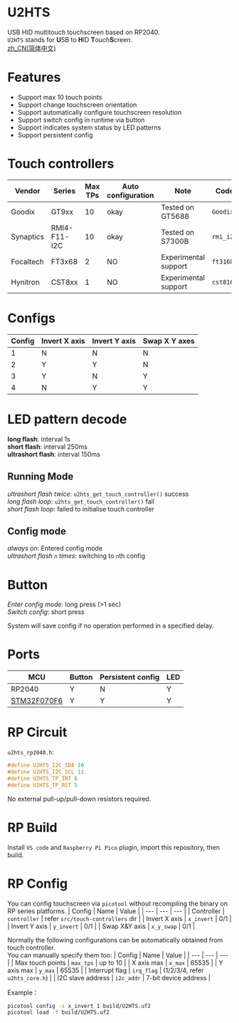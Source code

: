 # U2HTS
USB HID multitouch touchscreen based on RP2040.  
`U2HTS` stands for **U**SB to **H**ID **T**ouch**S**creen.  
[zh_CN(简体中文)](./README_zh.md)

# Features
- Support max 10 touch points
- Support change touchscreen orientation
- Support automatically configure touchscreen resolution
- Support switch config in runtime via button
- Support indicates system status by LED patterns
- Support persistent config

# Touch controllers
| Vendor | Series | Max TPs | Auto configuration | Note | Code |
| --- | --- | --- | --- | --- | --- |
| Goodix | GT9xx | 10 | okay | Tested on GT5688 | `Goodix` |
| Synaptics | RMI4-F11-I2C | 10 | okay | Tested on S7300B | `rmi_i2c` |
| Focaltech | FT3x68 | 2 | NO | Experimental support | `ft3168` |
| Hynitron | CST8xx | 1 | NO | Experimental support | `cst816d` |

# Configs
| Config | Invert X axis | Invert Y axis | Swap X Y axes |
| --- | --- | --- | --- |
| 1 | N | N | N |
| 2 | Y | Y | N |
| 3 | Y | N | Y |
| 4 | N | Y | Y |

# LED pattern decode
**long flash**: interval 1s  
**short flash**: interval 250ms  
**ultrashort flash**: interval 150ms  

## Running Mode
*ultrashort flash twice*: `u2hts_get_touch_controller()` success  
*long flash loop*: `u2hts_get_touch_controller()` fail  
*short flash loop*: failed to initialise touch controller  

## Config mode
*always on*: Entered config mode  
*ultrashort flash `n` times*: switching to `n`th config  

# Button
*Enter config mode*: long press (>1 sec)  
*Switch config*: short press  

System will save config if no operation performed in a specified delay.  

# Ports
| MCU | Button | Persistent config | LED | 
| --- | --- | --- | --- |
| RP2040 | Y | N | Y |
| [STM32F070F6](https://github.com/CNflysky/U2HTS_F070F6) | Y | Y | Y |

# RP Circuit
`u2hts_rp2040.h`: 
```c
#define U2HTS_I2C_SDA 10
#define U2HTS_I2C_SCL 11
#define U2HTS_TP_INT 6
#define U2HTS_TP_RST 5
```
No external pull-up/pull-down resistors required.  

# RP Build
Install `VS code` and `Raspberry Pi Pico` plugin, import this repository, then build.

# RP Config
You can config touchscreen via `picotool` without recompiling the binary on RP series platforms.
| Config | Name | Value |
| --- | --- | --- |
| Controller | `controller` | refer `src/touch-controllers` dir |
| Invert X axis | `x_invert` | 0/1 |
| Invert Y axis | `y_invert` | 0/1 |
| Swap X&Y axis | `x_y_swap` | 0/1 |

Normally the following configurations can be automatically obtained from touch controller.  
You can manually specify them too:
| Config | Name | Value |
| --- | --- | --- |
| Max touch points | `max_tps` | up to 10 |
| X axis max | `x_max` | 65535 |
| Y axis max | `y_max` | 65535 |
| Interrupt flag | `irq_flag` | (1/2/3/4, refer `u2hts_core.h`) |
| I2C slave address | `i2c_addr` | 7-bit device address |

Example：
```bash
picotool config -s x_invert 1 build/U2HTS.uf2
picotool load -f build/U2HTS.uf2
```